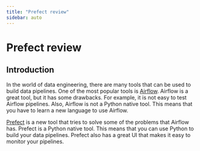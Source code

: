 ```yaml
---
title: "Prefect review"  
sidebar: auto
---
```


# Prefect review

## Introduction

In the world of data engineering, there are many tools that can be used to build data pipelines. One of the most popular tools is [Airflow](https://airflow.apache.org/). Airflow is a great tool, but it has some drawbacks. For example, it is not easy to test Airflow pipelines. Also, Airflow is not a Python native tool. This means that you have to learn a new language to use Airflow.

[Prefect](https://www.prefect.io/) is a new tool that tries to solve some of the problems that Airflow has. Prefect is a Python native tool. This means that you can use Python to build your data pipelines. Prefect also has a great UI that makes it easy to monitor your pipelines.